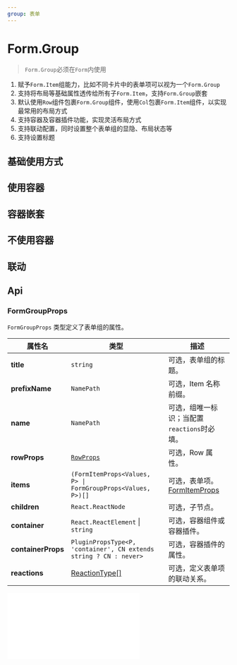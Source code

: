 ```yaml
---
group: 表单
---
```


# Form.Group

> `Form.Group`必须在`Form`内使用

1. 赋予`Form.Item`组能力，比如不同卡片中的表单项可以视为一个`Form.Group`
2. 支持将布局等基础属性透传给所有子`Form.Item`，支持`Form.Group`嵌套
3. 默认使用`Row`组件包裹`Form.Group`组件，使用`Col`包裹`Form.Item`组件，以实现最常用的布局方式
4. 支持容器及容器插件功能，实现灵活布局方式
5. 支持联动配置，同时设置整个表单组的显隐、布局状态等
6. 支持设置标题

## 基础使用方式

<code src="./group-base.tsx" ></code>

## 使用容器

<code src="./group-container.tsx" ></code>

## 容器嵌套

<code src="./group-container-nest.tsx" ></code>

## 不使用容器

<code src="./group-container-null.tsx" ></code>

## 联动

<code src="./group-reactions.tsx" ></code>

## Api

### FormGroupProps

`FormGroupProps` 类型定义了表单组的属性。

| 属性名             | 类型                                                              | 描述                                        |
| ------------------ | ----------------------------------------------------------------- | ------------------------------------------- |
| **title**          | `string`                                                          | 可选，表单组的标题。                        |
| **prefixName**     | `NamePath`                                                        | 可选，Item 名称前缀。                       |
| **name**           | `NamePath`                                                        | 可选，组唯一标识；当配置`reactions`时必填。 |
| **rowProps**       | [`RowProps`](https://4x.ant.design/components/grid-cn/#Row)       | 可选，Row 属性。                            |
| **items**          | `(FormItemProps<Values, P> \| FormGroupProps<Values, P>)[]`       | 可选，表单项。[FormItemProps](/form/item)   |
| **children**       | `React.ReactNode`                                                 | 可选，子节点。                              |
| **container**      | `React.ReactElement` \| `string`                                  | 可选，容器组件或容器插件。                  |
| **containerProps** | `PluginPropsType<P, 'container', CN extends string ? CN : never>` | 可选，容器插件的属性。                      |
| **reactions**      | [ReactionType[]](/form/reactions#reactions-联动)                  | 可选，定义表单项的联动关系。                |

<embed src="./_base.md"></embed>
